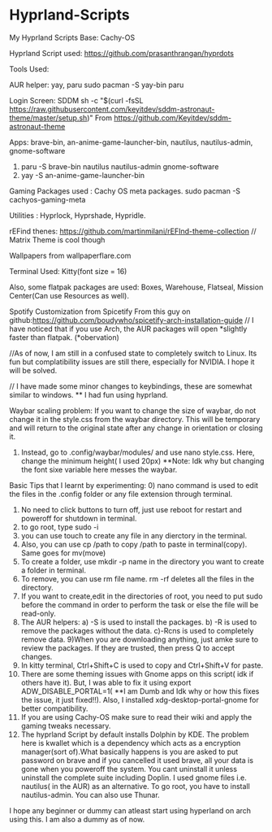 # Hyprland-Scripts
My Hyprland Scripts
Base: Cachy-OS

Hyprland Script used: https://github.com/prasanthrangan/hyprdots

Tools Used:

AUR helper: yay, paru
sudo pacman -S yay-bin paru

Login Screen: SDDM 
sh -c "$(curl -fsSL https://raw.githubusercontent.com/keyitdev/sddm-astronaut-theme/master/setup.sh)"
From https://github.com/Keyitdev/sddm-astronaut-theme

Apps: brave-bin, an-anime-game-launcher-bin, nautilus, nautilus-admin, gnome-software
1) paru -S brave-bin nautilus nautilus-admin gnome-software 
2) yay -S an-anime-game-launcher-bin

Gaming Packages used : Cachy OS meta packages.
sudo pacman -S cachyos-gaming-meta

Utilities : Hyprlock, Hyprshade, Hypridle.

rEFind thenes: https://github.com/martinmilani/rEFInd-theme-collection
// Matrix Theme is cool though

Wallpapers from wallpaperflare.com

Terminal Used: Kitty(font size = 16)

Also, some flatpak packages are used:
Boxes, Warehouse, Flatseal, Mission Center(Can use Resources as well).

Spotify Customization from Spicetify
From this guy on github:https://github.com/boudywho/spicetify-arch-installation-guide 
// I have noticed that if you use Arch, the AUR packages will open *slightly faster than flatpak. (*obervation)

//As of now, I am still in a confused state to completely switch to Linux. Its fun but complatibility issues are still there, especially for NVIDIA. I hope it will be solved.

// I have made some minor changes to keybindings, these are somewhat similar to windows. 
** I had fun using hyprland. 

Waybar scaling problem: If you want to change the size of waybar, do not change it in the style.css from the waybar directory. This will be temporary and will return to the original state after any change in orientation or closing it.
1) Instead, go to .config/waybar/modules/ and use nano style.css. Here, change the minimum height( I used 20px)
    **Note: Idk why but changing the font sixe variable here messes the waybar. 


Basic Tips that I learnt by experimenting:
0) nano command is used to edit the files in the .config folder or any file extension through terminal.
1) No need to click buttons to turn off, just use reboot for restart and poweroff for shutdown in terminal.
2) to go root, type sudo -i
3) you can use touch to create any file in any dierctory in the terminal.
4) Also, you can use cp /path to copy /path to paste in terminal(copy). Same goes for mv(move)
5) To create a folder, use mkdir -p name in the directory you want to create a folder in terminal.
6) To remove, you can use rm file name. rm -rf deletes all the files in the directory.
7) If you want to create,edit in the directories of root, you need to put sudo before the command in order to perform the task or else the file will be read-only.
8) The AUR helpers:
a) -S is used to install the packages.
b) -R is used to remove the packages without the data.
c)-Rcns is used to completely remove data.
9)When you are downloading anything, just amke sure to review the packages. If they are trusted, then press Q to accept changes.
10) In kitty terminal, Ctrl+Shift+C is used to copy and Ctrl+Shift+V for paste.
11) There are some theming issues with Gnome apps on this script( idk if others have it). But, I was able to fix it using export ADW_DISABLE_PORTAL=1( **I am Dumb and Idk why or how this fixes the issue, it just fixed!!).
Also, I installed xdg-desktop-portal-gnome for better compatibility.
12) If you are using Cachy-OS make sure to read their wiki and apply the gaming tweaks necessary.
13) The hyprland Script by default installs Dolphin by KDE. The problem here is kwallet which is a dependency which acts as a encryption manager(sort of).What basically happens is you are asked to put password on brave and if you cancelled it used brave, all your data is gone when you poweroff the system. You cant uninstall it unless uninstall the complete suite including Doplin. I used gnome files i.e. nautilus( in the AUR) as an alternative. To go root, you have to install nautilus-admin. You can also use Thunar.

I hope any beginner or dummy can atleast start using hyperland on arch using this. I am also a dummy as of now.
